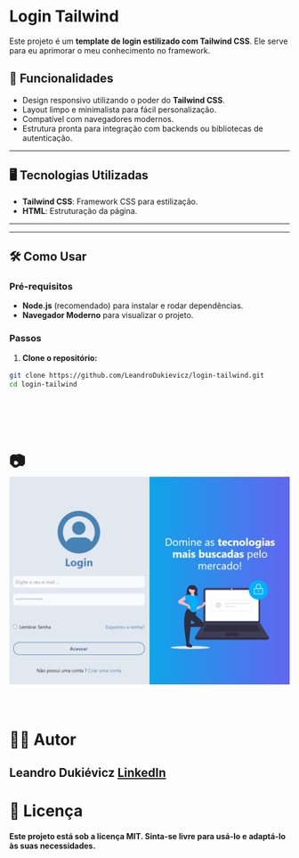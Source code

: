 # Login Tailwind

Este projeto é um **template de login estilizado com Tailwind CSS**. Ele serve para eu aprimorar o meu conhecimento no framework.

## 🚀 Funcionalidades

- Design responsivo utilizando o poder do **Tailwind CSS**.
- Layout limpo e minimalista para fácil personalização.
- Compatível com navegadores modernos.
- Estrutura pronta para integração com backends ou bibliotecas de autenticação.

---

## 🖥️ Tecnologias Utilizadas

- **Tailwind CSS**: Framework CSS para estilização.
- **HTML**: Estruturação da página.

---

---

## 🛠️ Como Usar

### Pré-requisitos

- **Node.js** (recomendado) para instalar e rodar dependências.
- **Navegador Moderno** para visualizar o projeto.

### Passos

1. **Clone o repositório:**

```bash
git clone https://github.com/LeandroDukievicz/login-tailwind.git
cd login-tailwind
```

<br>

###

<br>

# 📷 ![Preview](https://github.com/LeandroDukievicz/login-tailwind/blob/main/Screenshot%202024-12-05%20130302.png)

<br>

# 👨‍💻 Autor

## Leandro Dukiévicz [LinkedIn](https://www.linkedin.com/in/leandrodukievicz/)

# 📝 Licença

#### Este projeto está sob a licença MIT. Sinta-se livre para usá-lo e adaptá-lo às suas necessidades.
